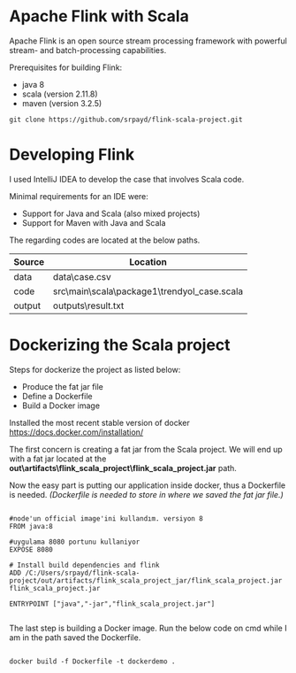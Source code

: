 # Apache Flink with Scala
 
Apache Flink is an open source stream processing framework with powerful stream- and batch-processing capabilities.

Prerequisites for building Flink:

- java 8
- scala (version 2.11.8)
- maven (version 3.2.5)

```
git clone https://github.com/srpayd/flink-scala-project.git
```

# Developing Flink

I used IntelliJ IDEA to develop the case that involves Scala code. 

Minimal requirements for an IDE were:

- Support for Java and Scala (also mixed projects)
- Support for Maven with Java and Scala

The regarding codes are located at the below paths.


Source | Location
------ | --------
data | data\case.csv
code | src\main\scala\package1\trendyol_case.scala
output | outputs\result.txt


# Dockerizing the Scala project

Steps for dockerize the project as listed below:
- Produce the fat jar file
- Define a Dockerfile
- Build a Docker image

Installed the most recent stable version of docker https://docs.docker.com/installation/

The first concern is creating a fat jar from the Scala project. We will end up with a fat jar located at the **out\artifacts\flink_scala_project\flink_scala_project.jar** path.

Now the easy part is putting our application inside docker, thus a Dockerfile is needed. *(Dockerfile is needed to store in where we saved the fat jar file.)*
```

#node'un official image'ini kullandım. versiyon 8
FROM java:8

#uygulama 8080 portunu kullaniyor
EXPOSE 8080

# Install build dependencies and flink
ADD /C:/Users/srpayd/flink-scala-project/out/artifacts/flink_scala_project_jar/flink_scala_project.jar flink_scala_project.jar

ENTRYPOINT ["java","-jar","flink_scala_project.jar"]


```
The last step is building a Docker image. Run the below code on cmd while I am in the path saved the Dockerfile. 
```

docker build -f Dockerfile -t dockerdemo .

```

